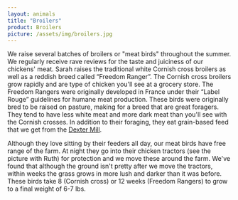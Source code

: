 ```yaml
---
layout: animals
title: "Broilers"
product: Broilers
picture: /assets/img/broilers.jpg
---
```


We raise several batches of broilers or "meat birds" throughout the summer. We regularly receive rave reviews for the taste and juiciness of our chickens' meat. Sarah raises the traditional white Cornish cross broilers as well as a reddish breed called “Freedom Ranger”. The Cornish cross broilers grow rapidly and are type of chicken you'll see at a grocery store. The Freedom Rangers were originally developed in France under their “Label Rouge” guidelines for humane meat production. These birds were originally bred to be raised on pasture, making for a breed that are great foragers. They tend to have less white meat and more dark meat than you'll see with the Cornish crosses. In addition to their foraging, they eat grain-based feed that we get from the <a href="http://dextermill.com">Dexter Mill</a>.

Although they love sitting by their feeders all day, our meat birds have free range of the farm. At night they go into their chicken tractors (see the picture with Ruth) for protection and we move these around the farm. We've found that although the ground isn't pretty after we move the tractors, within weeks the grass grows in more lush and darker than it was before. These birds take 8 (Cornish cross) or 12 weeks (Freedom Rangers) to grow to a final weight of 6-7 lbs.
